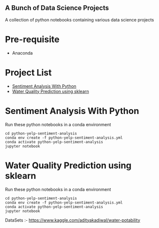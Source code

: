## A Bunch of Data Science Projects
A collection of python notebooks containing various data science projects

# Pre-requisite
* Anaconda 

# Project List
* [Sentiment Analysis With Python](#sentimentanalysis)
* [Water Quality Prediction using sklearn](#waterquality)

# Sentiment Analysis With Python
Run these python notebooks in a conda environment
```
cd python-yelp-sentiment-analysis
conda env create -f python-yelp-sentiment-analysis.yml
conda activate python-yelp-sentiment-analysis
jupyter notebook
```

# Water Quality Prediction using sklearn
Run these python notebooks in a conda environment
```
cd python-yelp-sentiment-analysis
conda env create -f python-yelp-sentiment-analysis.yml
conda activate python-yelp-sentiment-analysis
jupyter notebook
```

DataSets :- https://www.kaggle.com/adityakadiwal/water-potability